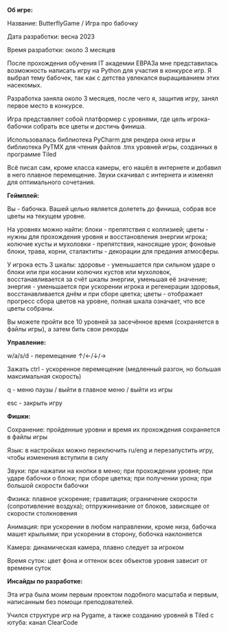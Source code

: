 **Об игре:**


Название: ButterflyGame / Игра про бабочку

Дата разработки: весна 2023

Время разработки: около 3 месяцев

После прохождения обучения IT академии ЕВРАЗа мне представилась возможность написать игру на Python для участия в конкурсе игр. Я выбрал тему бабочек, так как с детства увлекался выращиванием этих насекомых. 

Разработка заняла около 3 месяцев, после чего я, защитив игру, занял первое место в конкурсе.

Игра представляет собой платформер с уровнями, где цель игрока-бабочки собрать все цветы и достичь финиша.

Использовалась библиотека PyCharm для рендера окна игры и библиотека PyTMX для чтения файлов .tmx уровней игры, созданных в программе Tiled

Всё писал сам, кроме класса камеры, его нашёл в интернете и добавил в него плавное перемещение. Звуки скачивал с интернета и изменял для оптимального сочетания.



**Геймплей:**

Вы - бабочка. Вашей целью является долететь до финиша, собрав все цветы на текущем уровне.

На уровнях можно найти: блоки - препятствия с коллизией; цветы - нужны для прохождения уровня и восстановления энергии игрока; колючие кусты и мухоловки - препятствия, наносящие урон; фоновые блоки, трава, корни, сталактиты - декорации для предания атмосферы.

У игрока есть 3 шкалы: здоровье - уменьшается при сильном ударе о блоки или при косании колючих кустов или мухоловок, восстанавливается за счёт шкалы энергии, уменьшая её значение; энергия - уменьшается при ускорении игрока и регенерации здоровья, восстанавливается днём и при сборе цветка; цветы - отображает прогресс сбора цветов на уровне, полная шкала означает, что все цветы собраны.

Вы можете пройти все 10 уровней за засечённое время (сохраняется в файлы игры), а затем бить свои рекорды



**Управление:**

w/a/s/d - перемещение ↑/←/↓/→

Зажать ctrl - ускоренное перемещение (медленный разгон, но большая максимальная скорость)

q - меню паузы / выйти в главное меню / выйти из игры

esc - закрыть игру



**Фишки:**

Сохранение: пройденные уровни и время их прохождения сохраняется в файлы игры

Язык: в настройках можно переключить ru/eng и перезапустить игру, чтобы изменения вступили в силу

Звуки: при нажатии на кнопки в меню; при прохождении уровня; при ударе бабочки о блоки; при сборе цветка; при получении урона; при большой скорости бабочки

Физика: плавное ускорение; гравитация; ограничение скорости (сопротивление воздуха); отпружинивание от блоков, зависящее от скорости столкновения

Анимация: при ускорении в любом направлении, кроме низа, бабочка машет крыльями; при ускорении в сторону, бобочка наклоняется

Камера: динамическая камера, плавно следует за игроком

Время суток: цвет фона и оттенок всех объектов уровня зависит от времени суток



**Инсайды по разработке:**

Эта игра была моим первым проектом подобного масштаба и первым, написанным без помощи преподователей.

Учился структуре игр на Pygame, а также созданию уровней в Tiled с ютуба: канал ClearCode





